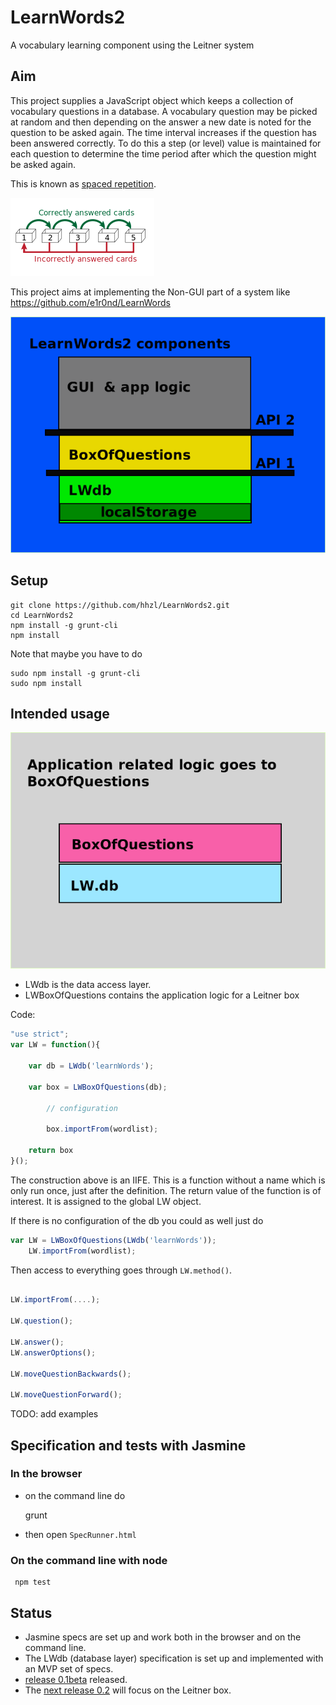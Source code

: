 # LearnWords2
A vocabulary learning component using the Leitner system

## Aim

This project supplies a JavaScript object which keeps a collection of vocabulary questions in a database. A vocabulary question may be picked at random and then depending on the answer a new date is noted for the question to be asked again. The time interval increases if the question has been answered correctly. To do this a step (or level) value is maintained for each question to determine the time period after which the question might be asked again.

This is known as [spaced repetition](https://en.wikipedia.org/wiki/Spaced_repetition).

![Leitner system](docs/230px-Leitner_system_alternative.svg.png)


This project aims at implementing the Non-GUI part of a system like 
https://github.com/e1r0nd/LearnWords

![learnwords2-layers](docs/LW2-context.png)


## Setup 

````	
git clone https://github.com/hhzl/LearnWords2.git
cd LearnWords2
npm install -g grunt-cli
npm install
````

Note that maybe you have to do

````
sudo npm install -g grunt-cli
sudo npm install
````

## Intended usage

![learnwords2-layers](docs/learnwords2-layers.png)

- LWdb is the data access layer.
- LWBoxOfQuestions contains the application logic for a Leitner box


Code:

````JavaScript
"use strict";
var LW = function(){

	var db = LWdb('learnWords');

	var box = LWBoxOfQuestions(db);
         
        // configuration

        box.importFrom(wordlist);

	return box
}();

````

The construction above is an IIFE.
This is a function without a name which is only run once, just after the definition.
The return value of the function is of interest. It is assigned to the global LW object.

If there is no configuration of the db you could as well just do


````JavaScript
var LW = LWBoxOfQuestions(LWdb('learnWords'));
    LW.importFrom(wordlist);

````


Then access to everything goes through  ``LW.method()``.

````JavaScript

LW.importFrom(....);

LW.question();

LW.answer();
LW.answerOptions();

LW.moveQuestionBackwards();

LW.moveQuestionForward();

````

 
TODO: add examples



## Specification and tests with Jasmine

### In the browser

- on the command line do

     grunt

- then open ``SpecRunner.html``


### On the command line with node

     npm test


## Status

* Jasmine specs are set up and work both in the browser and on the command line.
* The LWdb (database layer) specification is set up and implemented with an MVP set of specs. 
* [release 0.1beta](https://github.com/hhzl/LearnWords2/milestone/1) released.
* The [next release 0.2](https://github.com/hhzl/LearnWords2/milestone/2) will focus on the Leitner box.



